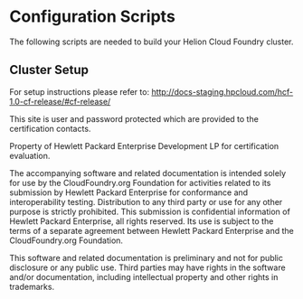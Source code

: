 Configuration Scripts
==================================
The following scripts are needed to build your Helion Cloud Foundry cluster.
  
Cluster Setup
-------------------
For setup instructions please refer to: http://docs-staging.hpcloud.com/hcf-1.0-cf-release/#cf-release/
 
This site is user and password protected which are provided to the certification contacts.
 
 
Property of Hewlett Packard Enterprise Development LP for certification evaluation.
 

The accompanying software and related documentation is intended solely for use by the CloudFoundry.org Foundation for activities related to its submission by Hewlett Packard Enterprise for conformance 
and interoperability testing.  Distribution to any third party or use for any other purpose is strictly prohibited.  This submission is confidential information of Hewlett Packard Enterprise, all rights 
reserved.  Its use is subject to the terms of a separate agreement between Hewlett Packard Enterprise and the CloudFoundry.org Foundation.
 
This software and related documentation is preliminary and not for public disclosure or any public use. Third parties may have rights in the software and/or documentation, including intellectual property 
and other rights in trademarks.
 
